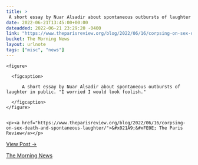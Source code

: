 ```yaml
---
title: > 
 A short essay by Nuar Alsadir about spontaneous outbursts of laughter in public. "I worried I would look foolish."
date: 2022-06-21T13:45:00+00:00
dateadded: 2022-06-21 23:29:20 -0400
link: "https://www.theparisreview.org/blog/2022/06/16/corpsing-on-sex-death-and-spontaneous-laughter/"
bucket: The Morning News
layout: urlnote
tags: ["misc", "news"]
--- 
```




  
    
  

  
    <figure>
      
      <figcaption>
        
          A short essay by Nuar Alsadir about spontaneous outbursts of laughter in public. "I worried I would look foolish."
        
      </figcaption>
    </figure>

    
    <p><a href="https://www.theparisreview.org/blog/2022/06/16/corpsing-on-sex-death-and-spontaneous-laughter/">&#x021A9;&#xFE0E; The Paris Review</a></p>
    
  
  <p><a href="https://themorningnews.org/p/a-short-essay-by-nuar-alsadir-about-spontaneous-outbursts-of-laughter">View Post &rarr;</a></p>



 <!-- end excerpt --> 
<div class='bucket'><a class='internal-link' href='/buckets/the-morning-news'>The Morning News</a></div> 
